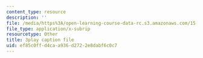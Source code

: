 ```yaml
---
content_type: resource
description: ''
file: /media/https%3A/open-learning-course-data-rc.s3.amazonaws.com/15-s08-fintech-shaping-the-financial-world-spring-2020/ef85c0ffd4caa936d2722e8dabf6c0c7_nq8la9qknx8.srt
file_type: application/x-subrip
resourcetype: Other
title: 3play caption file
uid: ef85c0ff-d4ca-a936-d272-2e8dabf6c0c7
---
```

